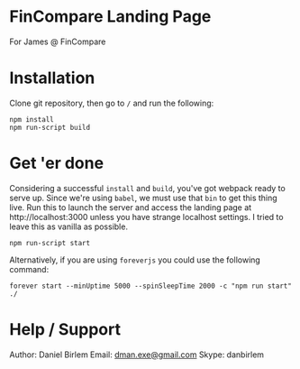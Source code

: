 # FinCompare Landing Page

For James @ FinCompare

# Installation
Clone git repository, then go to `/`  and run the following:

    npm install
    npm run-script build

# Get 'er done
Considering a successful `install` and `build`, you've got webpack ready to serve up. Since we're using `babel`, we must use that `bin` to get this thing live. Run this to launch the server and access the landing page at http://localhost:3000 unless you have strange localhost settings. I tried to leave this as vanilla as possible.

    npm run-script start
    
Alternatively, if you are using `foreverjs` you could use the following command:

    forever start --minUptime 5000 --spinSleepTime 2000 -c "npm run start" ./

# Help / Support

Author: Daniel Birlem
Email: dman.exe@gmail.com
Skype: danbirlem
